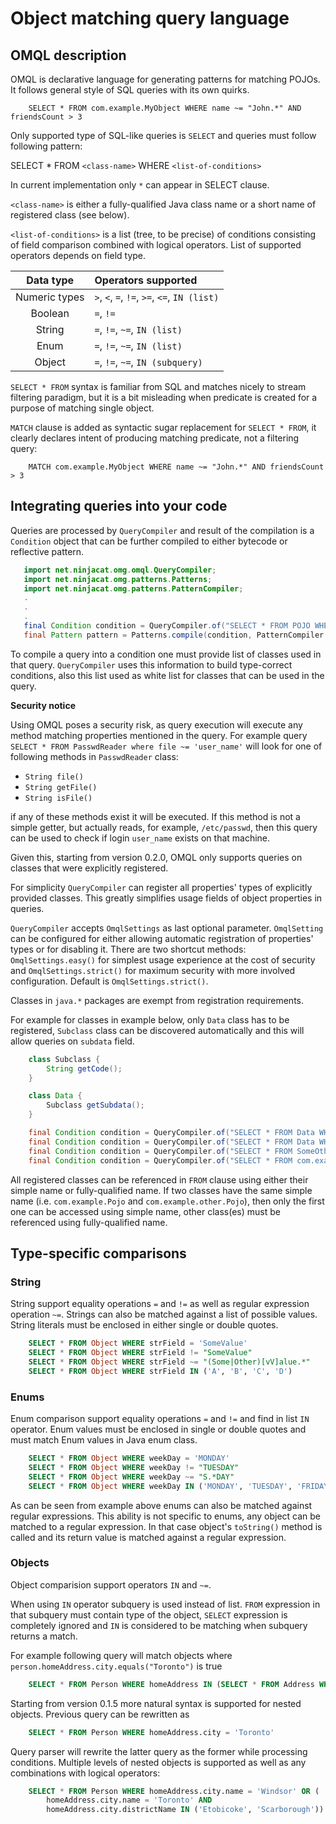 # Object matching query language


## OMQL description

OMQL is declarative language for generating patterns for matching POJOs. It follows general style of SQL queries with its
own quirks.

```
    SELECT * FROM com.example.MyObject WHERE name ~= "John.*" AND friendsCount > 3 
```

Only supported type of SQL-like queries is `SELECT` and queries must follow following pattern:

SELECT * FROM `<class-name>` WHERE `<list-of-conditions>`

In current implementation only `*` can appear in SELECT clause.
 
`<class-name>` is either a fully-qualified Java class name or a short name of registered class (see below).

 `<list-of-conditions>` is a list (tree, to be precise) of conditions consisting of field comparison combined with logical 
 operators. List of supported operators depends on field type.
 
 |  Data type          | Operators supported                    |
 |:-------------------:|:---------------------------------------|
 | Numeric types       | `>`, `<`, `=`,  `!=`, `>=`, `<=`, `IN (list)` |
 | Boolean             | `=`, `!=`                              |
 | String              | `=`, `!=`, `~=`, `IN (list)`           |
 | Enum                | `=`, `!=`, `~=`, `IN (list)`           |
 | Object              | `=`, `!=`, `~=`, `IN (subquery)`       |
 

`SELECT * FROM` syntax is familiar from SQL and matches nicely to stream filtering paradigm, but it is a bit misleading 
when predicate is created for a purpose of matching single object.

`MATCH` clause is added as syntactic sugar replacement for `SELECT * FROM`, it clearly declares intent of producing matching predicate,
not a filtering query:

```
    MATCH com.example.MyObject WHERE name ~= "John.*" AND friendsCount > 3 
```
 
  
 ## Integrating queries into your code
 
 Queries are processed by `QueryCompiler` and result of the compilation is a `Condition` object that can be further
 compiled to either bytecode or reflective pattern. 
 
 ```java
    import net.ninjacat.omg.omql.QueryCompiler;
    import net.ninjacat.omg.patterns.Patterns;
    import net.ninjacat.omg.patterns.PatternCompiler;
    .
    .
    .
    final Condition condition = QueryCompiler.of("SELECT * FROM POJO WHERE things > 3000 AND otherThings = 0", POJO.class);
    final Pattern pattern = Patterns.compile(condition, PatternCompiler.forClass(POJO.class)); 
``` 

To compile a query into a condition one must provide list of classes used in that query. `QueryCompiler` uses this 
information to build type-correct conditions, also this list used as white list for classes that can be used in the query.

**Security notice**

Using OMQL poses a security risk, as query execution will execute any method matching properties mentioned in the query.
For example query `SELECT * FROM PasswdReader where file ~= 'user_name'` will look for one of following methods in `PasswdReader` class:
 - `String file()`
 - `String getFile()`
 - `String isFile()`
 
if any of these methods exist it will be executed. If this method is not a simple getter, but actually reads, for example, 
`/etc/passwd`, then this query can be used to check if login `user_name` exists on that machine.

Given this, starting from version 0.2.0, OMQL only supports queries on classes that were explicitly registered. 

For simplicity `QueryCompiler` can register all properties' types of explicitly provided classes. This greatly 
simplifies usage fields of object properties in queries.
 
`QueryCompiler` accepts `OmqlSettings` as last optional parameter. `OmqlSetting` can be configured for either allowing
automatic registration of properties' types or for disabling it. There are two shortcut methods: `OmqlSettings.easy()` 
for simplest usage experience at the cost of security and `OmqlSettings.strict()` for maximum security with more involved
configuration. Default is `OmqlSettings.strict()`.
   
Classes in `java.*` packages are exempt from registration requirements.

For example for classes in example below, only `Data` class has to be registered, `Subclass` class can be discovered 
automatically and this will allow queries on `subdata` field.


```java
    class Subclass {
        String getCode();
    }

    class Data {
        Subclass getSubdata();
    }
```

```java
    final Condition condition = QueryCompiler.of("SELECT * FROM Data WHERE subdata IN (SELECT * FROM Subclass WHERE code = '1533')", Data.class, OmqlSettings.easy()); // Works
    final Condition condition = QueryCompiler.of("SELECT * FROM Data WHERE subdata IN (SELECT * FROM Subclass WHERE code = '1533')", Data.class, OmqlSettings.strict()); // Will not work, Subclass is not whitelisted
    final Condition condition = QueryCompiler.of("SELECT * FROM SomeOtherData", Data.class, OmqlSettings.easy()); // Will not work, SomeOtherData must be registered explicitly 
    final Condition condition = QueryCompiler.of("SELECT * FROM com.example.SomeOtherData"); // Will not work  
```
All registered classes can be referenced in `FROM` clause using either their simple name or fully-qualified name. 
If two classes have the same simple name (i.e. `com.example.Pojo` and `com.example.other.Pojo`), then only the
first one can be accessed using simple name, other class(es) must be referenced using fully-qualified name. 

## Type-specific comparisons

### String

String support equality operations `=` and `!=` as well as regular expression operation `~=`. Strings can also be matched
against a list of possible values.
String literals must be enclosed in either single or double quotes.

```sql
    SELECT * FROM Object WHERE strField = 'SomeValue'
    SELECT * FROM Object WHERE strField != "SomeValue"
    SELECT * FROM Object WHERE strField ~= "(Some|Other)[vV]alue.*"
    SELECT * FROM Object WHERE strField IN ('A', 'B', 'C', 'D')
```

### Enums

Enum comparison support equality operations `=` and `!=` and find in list `IN` operator. Enum values must be enclosed
in single or double quotes and must match Enum values in Java enum class.

```sql
    SELECT * FROM Object WHERE weekDay = 'MONDAY'
    SELECT * FROM Object WHERE weekDay != "TUESDAY"
    SELECT * FROM Object WHERE weekDay ~= "S.*DAY"
    SELECT * FROM Object WHERE weekDay IN ('MONDAY', 'TUESDAY', 'FRIDAY')
```

As can be seen from example above enums can also be matched against regular expressions. This ability is not specific to
enums, any object can be matched to a regular expression. In that case object's `toString()` method is called and
its return value is matched against a regular expression.

### Objects

Object comparision support operators `IN` and `~=`. 

When using `IN` operator subquery is used instead of list. `FROM` expression in that subquery must contain type of the
object, `SELECT` expression is completely ignored and `IN` is considered to be matching when subquery returns a match.

For example following query will match objects where `person.homeAddress.city.equals("Toronto")` is true
```sql
    SELECT * FROM Person WHERE homeAddress IN (SELECT * FROM Address WHERE city = 'Toronto')
```

Starting from version 0.1.5 more natural syntax is supported for nested objects. Previous query can be rewritten as
 
```sql
    SELECT * FROM Person WHERE homeAddress.city = 'Toronto'
```

Query parser will rewrite the latter query as the former while processing conditions.
Multiple levels of nested objects is supported as well as any combinations with logical operators:

```sql
    SELECT * FROM Person WHERE homeAddress.city.name = 'Windsor' OR (
        homeAddress.city.name = 'Toronto' AND
        homeAddress.city.districtName IN ('Etobicoke', 'Scarborough'))
```
 